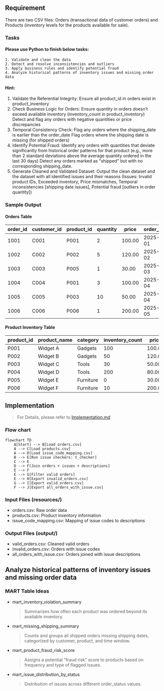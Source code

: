 ## Requirement
There are two CSV files: Orders (transactional data of customer orders) and Products (inventory
levels for the products available for sale).

### Tasks

#### Please use Python to finish below tasks:
    1. Validate and clean the data
    2. Detect and resolve inconsistencies and outliers
    3. Apply business rules and identify potential fraud
    4. Analyze historical patterns of inventory issues and missing order data

#### Hint:
1. Validate the Referential Integrity:
Ensure all product_id in orders exist in product_inventory
2. Check Business Logic for Orders:
Ensure quantity in orders doesn’t exceed available inventory (inventory_count in
product_inventory)
Detect and flag any orders with negative quantities or price discrepancies
3. Temporal Consistency Check:
Flag any orders where the shipping_date is earlier than the order_date
Flag orders where the shipping date is missing (for shipped orders)
4. Identify Potential Fraud:
Identify any orders with quantities that deviate significantly from historical order patterns
for that product (e.g., more than 2 standard deviations above the average quantity ordered
in the last 30 days)
Detect any orders marked as "shipped" but with no corresponding shipping_date.
5. Generate Cleaned and Validated Dataset:
Output the clean dataset and the dataset with all identified issues and their reasons
(Issues: Invalid product IDs, Exceeded inventory, Price mismatches, Temporal
inconsistencies [shipping date issues], Potential fraud [outliers in order quantity])


### Sample Output

#### Orders Table

| order\_id | customer\_id | product\_id | quantity | price  | order\_date | shipping\_date | order\_status |
| --------- | ------------ | ----------- | -------- | ------ | ----------- | -------------- | ------------- |
| 1001      | C001         | P001        | 2        | 100.00 | 2025-05-01  | 2025-05-03     | Shipped       |
| 1002      | C002         | P002        | 5        | 120.00 | 2025-05-02  | 2025-05-06     | Pending       |
| 1003      | C003         | P005        | 1        | 30.00  | 2025-05-03  | 2025-05-04     | Cancelled     |
| 1004      | C004         | P001        | 3        | 100.00 | 2025-05-04  | 2025-05-07     | Shipped       |
| 1005      | C005         | P003        | 10       | 50.00  | 2025-05-04  | NULL           | Pending       |
| 1006      | C006         | P006        | 1        | 200.00 | 2025-05-05  | 2025-05-06     | Shipped       |


#### Product Inventory Table

| product\_id | product\_name | category  | inventory\_count | price  |
| ----------- | ------------- | --------- | ---------------- | ------ |
| P001        | Widget A      | Gadgets   | 100              | 100.00 |
| P002        | Widget B      | Gadgets   | 50               | 120.00 |
| P003        | Widget C      | Tools     | 30               | 50.00  |
| P004        | Widget D      | Tools     | 200              | 80.00  |
| P005        | Widget E      | Furniture | 0                | 30.00  |
| P006        | Widget F      | Furniture | 10               | 200.00 |


## Implementation
> For Details, please refer to [Implementation.md](Implementation.md)

### Flow chart

```mermaid
flowchart TD
    A[Start] --> B[Load orders.csv]
    A --> C[Load products.csv]
    A --> D[Load issue_code_mapping.csv]
    B --> E[Run issue checkers: t_checker]
    C --> E
    D --> F[Join orders + issues + descriptions]
    E --> F
    E --> G[Filter valid orders]
    E --> H[Export invalid_orders.csv]
    G --> I[Export valid_orders.csv]
    F --> J[Export all_orders_with_issue.csv]
```

### Input Files (resources/)
- orders.csv: Raw order data
- products.csv: Product inventory information
- issue_code_mapping.csv: Mapping of issue codes to descriptions

### Output Files (output/)
- valid_orders.csv: Cleaned valid orders
- invalid_orders.csv: Orders with issue codes
- all_orders_with_issue.csv: Orders joined with issue descriptions


## Analyze historical patterns of inventory issues and missing order data

### MART Table Ideas
- mart_inventory_violation_summary
    > Summarizes how often each product was ordered beyond its available inventory.
- mart_missing_shipping_summary
    > Counts and groups all shipped orders missing shipping dates, categorized by customer, product, and time window.
- mart_product_fraud_risk_score
    > Assigns a potential “fraud risk” score to products based on frequency and type of flagged issues.
- mart_issue_distribution_by_status
    > Distribution of issues across different order_status values.
